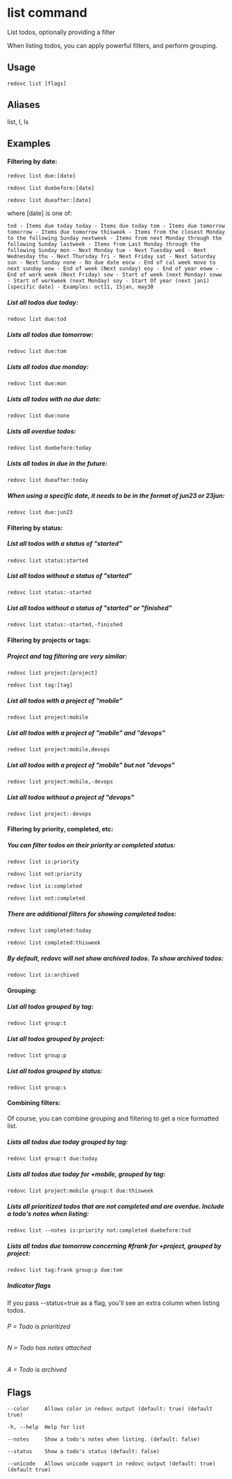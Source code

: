 # list command
List todos, optionally providing a filter

When listing todos, you can apply powerful filters, and perform grouping.

## Usage

`redovc list [flags]`

## Aliases
  list, l, ls

## Examples

#### Filtering by date:
  
`redovc list due:[date]`

`redovc list duebefore:[date]`

`redovc list dueafter:[date]`

where [date] is one of:

`
tod - Items due today
today - Items due today
tom - Items due tomorrow
tomorrow - Items due tomorrow
thisweek - Items from the closest Monday to the following Sunday
nextweek - Items from next Monday through the following Sunday
lastweek - Items from Last Monday through the following Sunday
mon - Next Monday
tue - Next Tuesday
wed - Next Wednesday
thu - Next Thursday
fri - Next Friday
sat - Next Saturday
sun - Next Sunday
none - No due date
eocw - End of cal week move to next sunday
eow - End of week (Next sunday)
eoy - End of year
eoww - End of work week (Next Friday)
sow - Start of week (next Monday)
soww - Start of workweek (next Monday)
soy - Start Of year (next jan1)
[specific date] - Examples: oct11, 15jan, may30
`


##### List all todos due today:

`redovc list due:tod`

##### Lists all todos due tomorrow:

`redovc list due:tom`

##### Lists all todos due monday:

`redovc list due:mon`

##### Lists all todos with no due date:

`redovc list due:none`

##### Lists all overdue todos:

`redovc list duebefore:today`

##### Lists all todos in due in the future:

`redovc list dueafter:today`

##### When using a specific date, it needs to be in the format of jun23 or 23jun:

`redovc list due:jun23`

#### Filtering by status:

##### List all todos with a status of "started"

`redovc list status:started`

##### List all todos without a status of "started"

`redovc list status:-started`

##### List all todos without a status of "started" or "finished"

`redovc list status:-started,-finished`

#### Filtering by projects or tags:

##### Project and tag filtering are very similar:

`redovc list project:[project]`

`redovc list tag:[tag]`

##### List all todos with a project of "mobile"

`redovc list project:mobile`

##### List all todos with a project of "mobile" and "devops"

`redovc list project:mobile,devops`

##### List all todos with a project of "mobile" but not "devops"

`redovc list project:mobile,-devops`

##### List all todos without a project of "devops"

`redovc list project:-devops`

#### Filtering by priority, completed, etc:

##### You can filter todos on their priority or completed status:

`redovc list is:priority`

`redovc list not:priority`

`redovc list is:completed`

`redovc list not:completed`

##### There are additional filters for showing completed todos:

`redovc list completed:today`

`redovc list completed:thisweek`

##### By default, redovc will not show archived todos. To show archived todos:

`redovc list is:archived`

#### Grouping:

##### List all todos grouped by tag:

`redovc list group:t`

##### List all todos grouped by project:

`redovc list group:p`

##### List all todos grouped by status:

`redovc list group:s`

#### Combining filters:

Of course, you can combine grouping and filtering to get a nice formatted list.

##### Lists all todos due today grouped by tag:

`redovc list group:t due:today`

##### Lists all todos due today for +mobile, grouped by tag:

`redovc list project:mobile group:t due:thisweek`

##### Lists all prioritized todos that are not completed and are overdue.  Include a todo's notes when listing:

`redovc list --notes is:priority not:completed duebefore:tod`

##### Lists all todos due tomorrow concerning #frank for +project, grouped by project:

`redovc list tag:frank group:p due:tom`

##### Indicator flags

If you pass --status=true as a flag, you'll see an extra column when listing todos.

###### P = Todo is prioritized
###### N = Todo has notes attached
###### A = Todo is archived


## Flags

`--color     Allows color in redovc output (default: true) (default true)`

`-h, --help  Help for list`

`--notes     Show a todo's notes when listing. (default: false)`

`--status    Show a todo's status (default: false)`

`--unicode   Allows unicode support in redovc output (default: true) (default true)`
